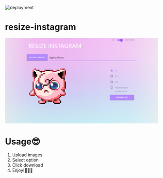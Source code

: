![deployment](https://github.com/xncbf/resize-instagram/workflows/deployment%20to%20master/badge.svg)

# resize-instagram

[![resize instagram](https://github.com/xncbf/resize-instagram/blob/master/app/static/resize-instagram.png)](https://resize-instagram.com/)

# Usage:sunglasses:
 1. Upload images
 2. Select option
 3. Click download
 4. Enjoy!:clap::clap::clap:
